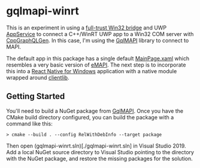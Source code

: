 # gqlmapi-winrt

This is an experiment in using a [full-trust Win32 bridge](https://docs.microsoft.com/en-us/uwp/api/Windows.ApplicationModel.FullTrustProcessLauncher?view=winrt-19041)
and UWP [AppService](https://docs.microsoft.com/en-us/uwp/api/windows.applicationmodel.appservice?view=winrt-19041) to connect a C++/WinRT UWP app to a Win32 COM server
with [CppGraphQLGen](https://github.com/microsoft/cppgraphqlgen). In this case, I'm using the [GqlMAPI](https://github.com/microsoft/gqlmapi) library to connect to
MAPI.

The default app in this package has a single default [MainPage.xaml](./appservice/MainPage.xaml) which resembles a very basic version of
[eMAPI](https://github.com/microsoft/eMAPI). The next step is to incorporate this into a [React Native for Windows](https://github.com/Microsoft/react-native-windows)
application with a native module wrapped around [clientlib](./clientlib/).

## Getting Started

You'll need to build a NuGet package from [GqlMAPI](https://github.com/microsoft/gqlmapi). Once you have the CMake build directory configured, you can build the package
with a command like this:
```shell
> cmake --build . --config RelWithDebInfo --target package
```

Then open (gqlmapi-winrt.sln)[./gqlmapi-winrt.sln] in Visual Studio 2019. Add a local NuGet source directory to Visual Studio pointing to the directory with the NuGet
package, and restore the missing packages for the solution.
